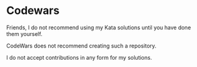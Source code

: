 # Codewars
Friends, I do not recommend using my Kata solutions until you have done them yourself.

CodeWars does not recommend creating such a repository.

I do not accept contributions in any form for my solutions.
